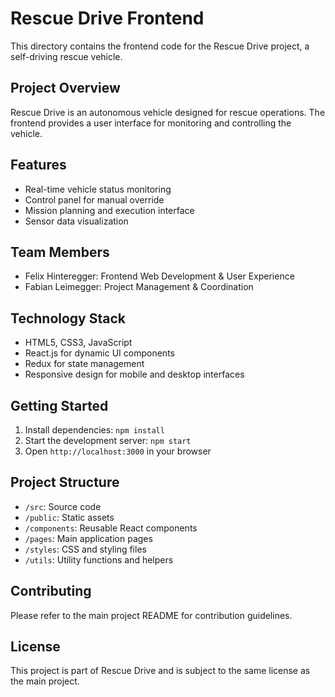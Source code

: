 # Rescue Drive Frontend

This directory contains the frontend code for the Rescue Drive project, a self-driving rescue vehicle.

## Project Overview

Rescue Drive is an autonomous vehicle designed for rescue operations. The frontend provides a user interface for monitoring and controlling the vehicle.

## Features

- Real-time vehicle status monitoring
- Control panel for manual override
- Mission planning and execution interface
- Sensor data visualization

## Team Members

- Felix Hinteregger: Frontend Web Development & User Experience
- Fabian Leimegger: Project Management & Coordination

## Technology Stack

- HTML5, CSS3, JavaScript
- React.js for dynamic UI components
- Redux for state management
- Responsive design for mobile and desktop interfaces

## Getting Started

1. Install dependencies: `npm install`
2. Start the development server: `npm start`
3. Open `http://localhost:3000` in your browser

## Project Structure

- `/src`: Source code
- `/public`: Static assets
- `/components`: Reusable React components
- `/pages`: Main application pages
- `/styles`: CSS and styling files
- `/utils`: Utility functions and helpers

## Contributing

Please refer to the main project README for contribution guidelines.

## License

This project is part of Rescue Drive and is subject to the same license as the main project.
